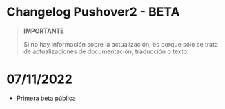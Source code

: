 # Changelog Pushover2  - BETA

>**IMPORTANTE**
>
>Si no hay información sobre la actualización, es porque sólo se trata de actualizaciones de documentación, traducción o texto.

# 07/11/2022

- Primera beta pública
